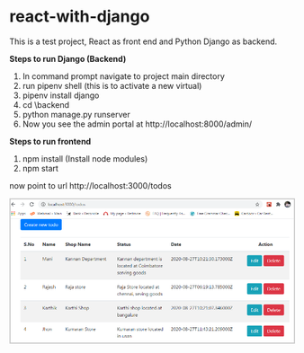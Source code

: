 # react-with-django

This is a test project, React as front end and Python Django as backend.

<b>Steps to run Django (Backend)</b>

1. In command prompt navigate to project main directory
2. run pipenv shell (this is to activate a new virtual)
3. pipenv install django
4. cd \backend
5. python manage.py runserver
6. Now you see the admin portal at http://localhost:8000/admin/

<b>Steps to run frontend</b>

1. npm install (Install node modules)
2. npm start

now point to url http://localhost:3000/todos

<img src='https://github.com/manimuthu/react-with-django/blob/master/image.png' alt='Result output' style='border:2px solid #ccc;' />
